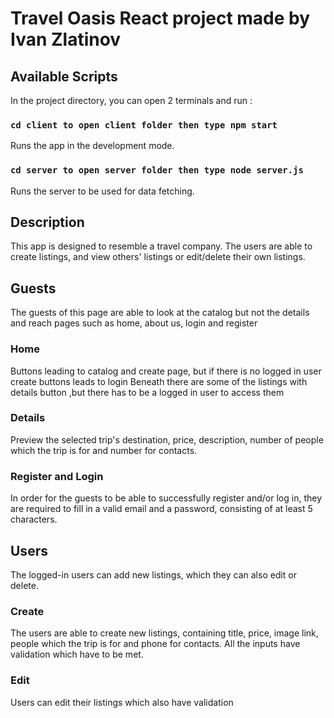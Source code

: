 # Travel Oasis React project made by Ivan Zlatinov



## Available Scripts

In the project directory, you can open 2 terminals and run :

### `cd client to open client folder then type npm start`

Runs the app in the development mode.

### `cd server to open server folder then type node server.js `

Runs the server to be used for data fetching.

## Description

This app is designed to resemble a travel company. The users are able to create listings, and  view others' listings or edit/delete their own listings.

## Guests

The guests of this page are able to look at the catalog but not the details and reach pages such as home, about us, login and register 

### Home
Buttons leading to catalog and create page, but if there is no logged in user create buttons leads to login
Beneath there are some of the listings with details button ,but there has to be a logged in user to access them 

### Details

Preview the selected trip's destination, price, description, number of people which the trip is for and number for contacts.

### Register and Login

In order for the guests to be able to successfully register and/or log in, they are required to fill in a valid email and a password, consisting of at least 5 characters.

## Users

The logged-in users can add new listings, which they can also edit or delete. 


### Create

The users are able to create new listings, containing title, price, image link, people which the trip is for and phone for contacts. All the inputs have validation which have to be met.

### Edit

Users can edit their listings which also have validation
